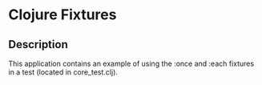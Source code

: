 # Clojure Fixtures

## Description
This application contains an example of using the :once and :each fixtures in a test (located in core_test.clj).

